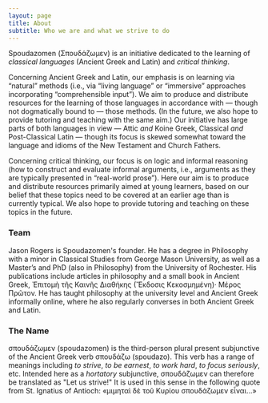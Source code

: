 ```yaml
---
layout: page
title: About
subtitle: Who we are and what we strive to do
---
```


Spoudazomen (<span class="greek-text">Σπουδάζωμεν</span>) is an initiative dedicated to the learning of _classical languages_ (Ancient Greek and Latin) and _critical thinking_.

Concerning Ancient Greek and Latin, our emphasis is on learning via “natural” methods (i.e., via “living language” or “immersive” approaches incorporating “comprehensible input”). We aim to produce and distribute resources for the learning of those languages in accordance with — though not dogmatically bound to — those methods. (In the future, we also hope to provide tutoring and teaching with the same aim.) Our initiative has large parts of both languages in view — Attic _and_ Koine Greek, Classical _and_ Post-Classical Latin — though its focus is skewed somewhat toward the language and idioms of the New Testament and Church Fathers.

Concerning critical thinking, our focus is on logic and informal reasoning (how to construct and evaluate informal arguments, i.e., arguments as they are typically presented in “real-world prose”). Here our aim is to produce and distribute resources primarily aimed at young learners, based on our belief that these topics need to be covered at an earlier age than is currently typical. We also hope to provide tutoring and teaching on these topics in the future.

### Team

Jason Rogers is Spoudazomen's founder. He has a degree in Philosophy with a minor in Classical Studies from George Mason University, as well as a Master’s and PhD (also in Philosophy) from the University of Rochester. His publications include articles in philosophy and a small book in Ancient Greek, <span class="greek-text">Ἐπιτομὴ τῆς Καινῆς Διαθήκης (Ἔκδοσις Κεκοσμημένη)· Μέρος Πρῶτον</span>. He has taught philosophy at the university level and Ancient Greek informally online, where he also regularly converses in both Ancient Greek and Latin.

### The Name

<span class="greek-text">σπουδάζωμεν</span> (spoudazomen) is the third-person plural present subjunctive of the Ancient Greek verb <span class="greek-text">σπουδάζω</span> (spoudazo). This verb has a range of meanings including _to strive_, _to be earnest_, _to work hard_, _to focus seriously_, etc. Intended here as a _hortatory_ subjunctive, <span class="greek-text">σπουδάζωμεν</span> can therefore be translated as "Let us strive!" It is used in this sense in the following quote from St. Ignatius of Antioch: <span class="greek-text">«μιμηταὶ δὲ τοῦ Kυρίου σπουδάζωμεν εἶναι...»</span>
